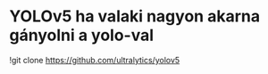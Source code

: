 # YOLOv5 ha valaki nagyon akarna gányolni a yolo-val
!git clone https://github.com/ultralytics/yolov5